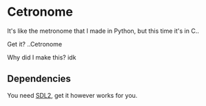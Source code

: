 # Cetronome

It's like the metronome that I made in Python, but this time it's in C..

Get it? ..Cetronome

Why did I make this? idk

## Dependencies

You need [SDL2](https://wiki.libsdl.org/SDL2/Installation), get it however works for you.
